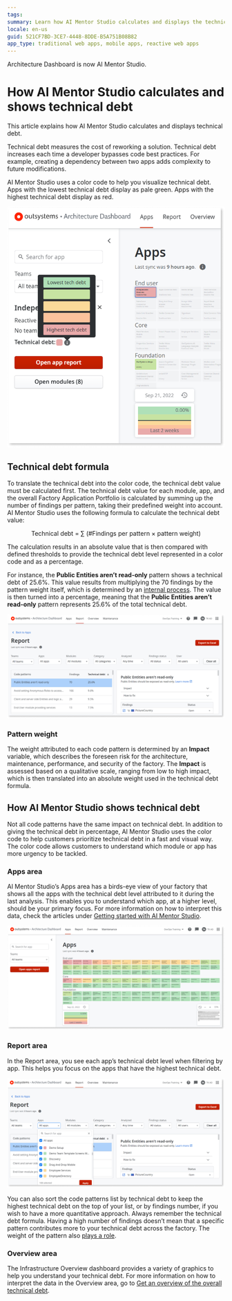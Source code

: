 ```yaml
---
tags: 
summary: Learn how AI Mentor Studio calculates and displays the technical debt of your apps.
locale: en-us
guid: 521CF7BD-3CE7-4448-8DDE-B5A751B08B82
app_type: traditional web apps, mobile apps, reactive web apps
---
```


<div class="info" markdown="1">

Architecture Dashboard is now AI Mentor Studio.

</div>

# How AI Mentor Studio calculates and shows technical debt

This article explains how AI Mentor Studio calculates and displays technical debt.  

Technical debt measures the cost of reworking a solution. Technical debt increases each time a developer bypasses code best practices. For example, creating a dependency between two apps adds complexity to future modifications.  

AI Mentor Studio uses a color code to help you visualize technical debt. Apps with the lowest technical debt display as pale green. Apps with the highest technical debt display as red.

![Apps area of AI Mentor Studio showing the technical debt levels.](images/apps-colors-ad.png)


## Technical debt formula

To translate the technical debt into the color code, the technical debt value must be calculated first. The technical debt value for each module, app, and the overall Factory Application Portfolio is calculated by summing up the number of findings per pattern, taking their predefined weight into account. AI Mentor Studio uses the following formula to calculate the technical debt value:

<p style="text-align: center;">Technical debt = &#8721; (#Findings per pattern &#215; pattern weight)</p>

The calculation results in an absolute value that is then compared with defined thresholds to provide the technical debt level represented in a color code and as a percentage.  

For instance, the **Public Entities aren’t read-only** pattern shows a technical debt of 25.6%. This value results from multiplying the 70 findings by the pattern weight itself, which is determined by an [internal process](#pattern-weight). The value is then turned into a percentage, meaning that the **Public Entities aren’t read-only** pattern represents 25.6% of the total technical debt.

![Report area of AI Mentor Studio with the list of patterns.](images/report-ad.png)

### Pattern weight

The weight attributed to each code pattern is determined by an **Impact** variable, which describes the foreseen risk for the architecture, maintenance, performance, and security of the factory. The **Impact** is assessed based on a qualitative scale, ranging from low to high impact, which is then translated into an absolute weight used in the technical debt formula.

## How AI Mentor Studio shows technical debt

Not all code patterns have the same impact on technical debt. In addition to giving the technical debt in percentage, AI Mentor Studio uses the color code to help customers prioritize technical debt in a fast and visual way. The color code allows customers to understand which module or app has more urgency to be tackled.  

### Apps area

AI Mentor Studio’s Apps area has a birds-eye view of your factory that shows all the apps with the technical debt level attributed to it during the last analysis. This enables you to understand which app, at a higher level, should be your primary focus. For more information on how to interpret this data, check the articles under [Getting started with AI Mentor Studio](how-use.md).

![Apps area of AI Mentor Studio](images/apps-ad.png)

### Report area

In the Report area, you see each app’s technical debt level when filtering by app. This helps you focus on the apps that have the highest technical debt. 

![Report are of AI Mentor Studio showing the apps filtering](images/report-apps-color-ad.png)

You can also sort the code patterns list by technical debt to keep the highest technical debt on the top of your list, or by findings number, if you wish to have a more quantitative approach. Always remember the technical debt formula. Having a high number of findings doesn’t mean that a specific pattern contributes more to your technical debt across the factory. The weight of the pattern also [plays a role](#technical-debt-formula).

### Overview area

The Infrastructure Overview dashboard provides a variety of graphics to help you understand your technical debt. For more information on how to interpret the data in the Overview area, go to [Get an overview of the overall technical debt](overview-dashboard.md).
